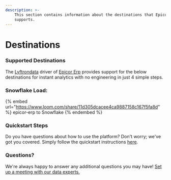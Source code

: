 ```yaml
---
description: >-
    This section contains information about the destinations that Epicor Erp
    supports.
---
```


# Destinations

### Supported Destinations

The [Lyftrondata](https://www.lyftrondata.com/) driver of [Epicor Erp](https://www.lyftrondata.com/integration/epicor-erp/) provides support for the below destinations for instant analytics with no engineering in just 4 simple steps.

### Snowflake Load:

{% embed url="https://www.loom.com/share/11d305dcacee4ca9887158c167f5fa8d" %}
epicor-erp to Snowflake
{% endembed %}

### Quickstart Steps

Do you have questions about how to use the platform? Don't worry; we've got you covered. Simply follow the quickstart instructions [here](../../../quickstart-steps.md).

### Questions? <a href="#questions" id="questions"></a>

We're always happy to answer any additional questions you may have! [Set up a meeting with our data experts.](https://www.lyftrondata.com/book-a-meeting/)
